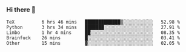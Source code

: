 ### Hi there 👋

<!--
**gustavkrist/gustavkrist** is a ✨ _special_ ✨ repository because its `README.md` (this file) appears on your GitHub profile.

Here are some ideas to get you started:

- 🔭 I’m currently working on ...
- 🌱 I’m currently learning ...
- 👯 I’m looking to collaborate on ...
- 🤔 I’m looking for help with ...
- 💬 Ask me about ...
- 📫 How to reach me: ...
- 😄 Pronouns: ...
- ⚡ Fun fact: ...
-->

<!--START_SECTION:waka-->

```text
TeX          6 hrs 46 mins   █████████████▒░░░░░░░░░░░   52.98 %
Python       3 hrs 34 mins   ███████░░░░░░░░░░░░░░░░░░   27.91 %
Limbo        1 hr 4 mins     ██░░░░░░░░░░░░░░░░░░░░░░░   08.35 %
Brainfuck    26 mins         █░░░░░░░░░░░░░░░░░░░░░░░░   03.41 %
Other        15 mins         ▓░░░░░░░░░░░░░░░░░░░░░░░░   02.05 %
```

<!--END_SECTION:waka-->
